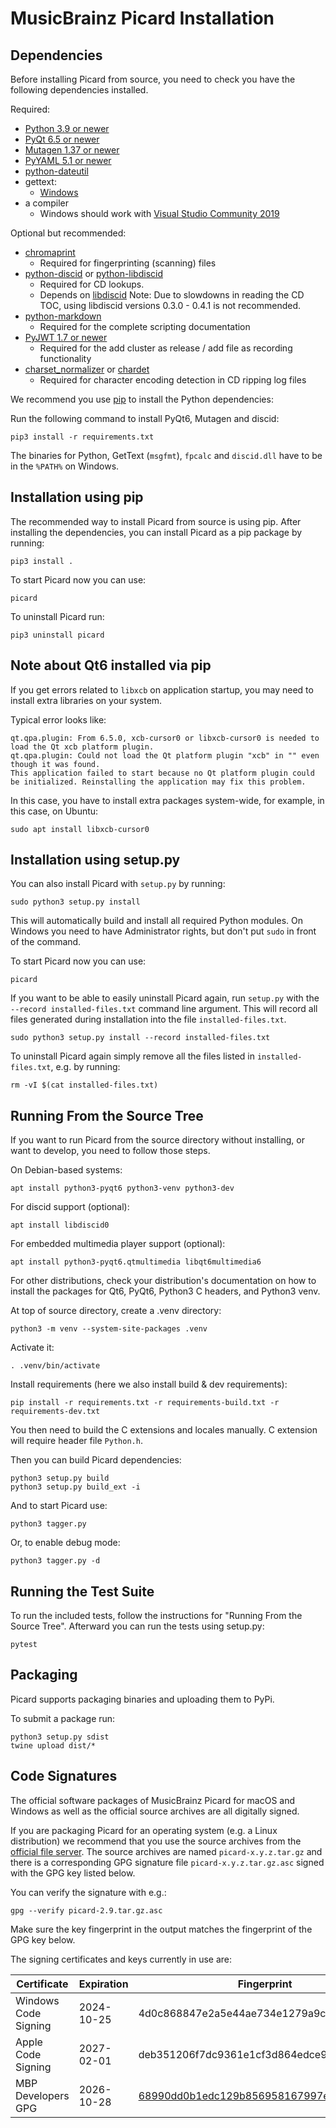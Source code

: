 MusicBrainz Picard Installation
===============================

Dependencies
------------

Before installing Picard from source, you need to check you have the following dependencies installed.

Required:

* [Python 3.9 or newer](https://www.python.org/downloads/)
* [PyQt 6.5 or newer](https://riverbankcomputing.com/software/pyqt/download)
* [Mutagen 1.37 or newer](https://mutagen.readthedocs.io/)
* [PyYAML 5.1 or newer](https://pyyaml.org/)
* [python-dateutil](https://dateutil.readthedocs.io/en/stable/)
* gettext:
  * [Windows](https://mlocati.github.io/articles/gettext-iconv-windows.html)
* a compiler
  * Windows should work with [Visual Studio Community 2019](https://aka.ms/vs/16/release/vs_community.exe)

Optional but recommended:

* [chromaprint](https://acoustid.org/chromaprint)
  * Required for fingerprinting (scanning) files
* [python-discid](https://python-discid.readthedocs.org/) or [python-libdiscid](https://pypi.org/project/python-libdiscid/)
  * Required for CD lookups.
  * Depends on [libdiscid](https://musicbrainz.org/doc/libdiscid)
   Note: Due to slowdowns in reading the CD TOC, using libdiscid versions
   0.3.0 - 0.4.1 is not recommended.
* [python-markdown](https://python-markdown.github.io/install/)
  * Required for the complete scripting documentation
* [PyJWT 1.7 or newer](https://pyjwt.readthedocs.io/)
  * Required for the add cluster as release / add file as recording functionality
* [charset_normalizer](https://pypi.org/project/charset-normalizer/) or [chardet](https://pypi.org/project/chardet/)
  * Required for character encoding detection in CD ripping log files

We recommend you use [pip](https://pip.pypa.io/en/stable/) to install the Python
dependencies:

Run the following command to install PyQt6, Mutagen and discid:

    pip3 install -r requirements.txt

The binaries for Python, GetText (`msgfmt`), `fpcalc` and `discid.dll` have to be
in the `%PATH%` on Windows.


Installation using pip
----------------------

The recommended way to install Picard from source is using pip. After installing
the dependencies, you can install Picard as a pip package by running:

    pip3 install .

To start Picard now you can use:

    picard

To uninstall Picard run:

    pip3 uninstall picard


Note about Qt6 installed via pip
--------------------------------

If you get errors related to `libxcb` on application startup, you may need to install extra libraries on your system.

Typical error looks like:

    qt.qpa.plugin: From 6.5.0, xcb-cursor0 or libxcb-cursor0 is needed to load the Qt xcb platform plugin.
    qt.qpa.plugin: Could not load the Qt platform plugin "xcb" in "" even though it was found.
    This application failed to start because no Qt platform plugin could be initialized. Reinstalling the application may fix this problem.


In this case, you have to install extra packages system-wide, for example, in this case, on Ubuntu:

    sudo apt install libxcb-cursor0


Installation using setup.py
---------------------------

You can also install Picard with `setup.py` by running:

    sudo python3 setup.py install

This will automatically build and install all required Python modules.
On Windows you need to have Administrator rights, but don't put `sudo`
in front of the command.

To start Picard now you can use:

    picard

If you want to be able to easily uninstall Picard again, run `setup.py`
with the `--record installed-files.txt` command line argument. This will record
all files generated during installation into the file `installed-files.txt`.

    sudo python3 setup.py install --record installed-files.txt

To uninstall Picard again simply remove all the files listed in
`installed-files.txt`, e.g. by running:

    rm -vI $(cat installed-files.txt)


Running From the Source Tree
----------------------------

If you want to run Picard from the source directory without installing,
or want to develop, you need to follow those steps.

On Debian-based systems:

    apt install python3-pyqt6 python3-venv python3-dev

For discid support (optional):

    apt install libdiscid0

For embedded multimedia player support (optional):

    apt install python3-pyqt6.qtmultimedia libqt6multimedia6

For other distributions, check your distribution's documentation
on how to install the packages for Qt6, PyQt6, Python3 C headers,
and Python3 venv.

At top of source directory, create a .venv directory:

    python3 -m venv --system-site-packages .venv

Activate it:

    . .venv/bin/activate

Install requirements (here we also install build & dev requirements):

    pip install -r requirements.txt -r requirements-build.txt -r requirements-dev.txt

You then need to build the C extensions and locales manually.
C extension will require header file `Python.h`.

Then you can build Picard dependencies:

    python3 setup.py build
    python3 setup.py build_ext -i

And to start Picard use:

    python3 tagger.py

Or, to enable debug mode:

    python3 tagger.py -d


Running the Test Suite
----------------------

To run the included tests, follow the instructions for "Running From
the Source Tree". Afterward you can run the tests using setup.py:

    pytest


Packaging
---------

Picard supports packaging binaries and uploading them to PyPi.

To submit a package run:

    python3 setup.py sdist
    twine upload dist/*


Code Signatures
---------------

The official software packages of MusicBrainz Picard for macOS and Windows as
well as the official source archives are all digitally signed.

If you are packaging Picard for an operating system (e.g. a Linux distribution)
we recommend that you use the source archives from the
[official file server](https://data.musicbrainz.org/pub/musicbrainz/picard/).
The source archives are named `picard-x.y.z.tar.gz` and there is a corresponding
GPG signature file `picard-x.y.z.tar.gz.asc` signed with the GPG key listed
below.

You can verify the signature with e.g.:

    gpg --verify picard-2.9.tar.gz.asc

Make sure the key fingerprint in the output matches the fingerprint of the
GPG key below.

The signing certificates and keys currently in use are:

| Certificate          | Expiration | Fingerprint                              |
|----------------------|------------|------------------------------------------|
| Windows Code Signing | 2024-10-25 | 4d0c868847e2a5e44ae734e1279a9c7007fd6d4c |
| Apple Code Signing   | 2027-02-01 | deb351206f7dc9361e1cf3d864edce98a8d3302d |
| MBP Developers GPG   | 2026-10-28 | [68990dd0b1edc129b856958167997e14d563da7c](https://keyserver.ubuntu.com/pks/lookup?op=vindex&search=0x67997e14d563da7c) |

